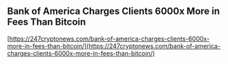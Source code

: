 ## Bank of America Charges Clients 6000x More in Fees Than Bitcoin
  
  [https://247cryptonews.com/bank-of-america-charges-clients-6000x-more-in-fees-than-bitcoin/](https://247cryptonews.com/bank-of-america-charges-clients-6000x-more-in-fees-than-bitcoin/)